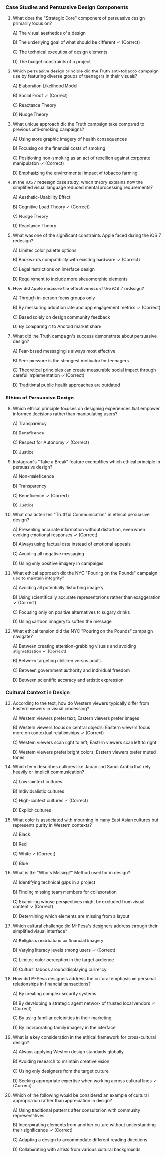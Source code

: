 ### **Case Studies and Persuasive Design Components**

1. What does the "Strategic Core" component of persuasive design primarily focus on?
   
   A) The visual aesthetics of a design
   
   B) The underlying goal of what should be different ✓ (Correct)
   
   C) The technical execution of design elements
   
   D) The budget constraints of a project

2. Which persuasive design principle did the Truth anti-tobacco campaign use by featuring diverse groups of teenagers in their visuals?
   
   A) Elaboration Likelihood Model
   
   B) Social Proof ✓ (Correct)
   
   C) Reactance Theory
   
   D) Nudge Theory

3. What unique approach did the Truth campaign take compared to previous anti-smoking campaigns?
   
   A) Using more graphic imagery of health consequences
   
   B) Focusing on the financial costs of smoking
   
   C) Positioning non-smoking as an act of rebellion against corporate manipulation ✓ (Correct)
   
   D) Emphasizing the environmental impact of tobacco farming

4. In the iOS 7 redesign case study, which theory explains how the simplified visual language reduced mental processing requirements?
   
   A) Aesthetic-Usability Effect
   
   B) Cognitive Load Theory ✓ (Correct)
   
   C) Nudge Theory
   
   D) Reactance Theory

5. What was one of the significant constraints Apple faced during the iOS 7 redesign?
   
   A) Limited color palette options
   
   B) Backwards compatibility with existing hardware ✓ (Correct)
   
   C) Legal restrictions on interface design
   
   D) Requirement to include more skeuomorphic elements

6. How did Apple measure the effectiveness of the iOS 7 redesign?
   
   A) Through in-person focus groups only
   
   B) By measuring adoption rate and app engagement metrics ✓ (Correct)
   
   C) Based solely on design community feedback
   
   D) By comparing it to Android market share

7. What did the Truth campaign's success demonstrate about persuasive design?
   
   A) Fear-based messaging is always most effective
   
   B) Peer pressure is the strongest motivator for teenagers
   
   C) Theoretical principles can create measurable social impact through careful implementation ✓ (Correct)
   
   D) Traditional public health approaches are outdated

### **Ethics of Persuasive Design**

8. Which ethical principle focuses on designing experiences that empower informed decisions rather than manipulating users?
   
   A) Transparency
   
   B) Beneficence
   
   C) Respect for Autonomy ✓ (Correct)
   
   D) Justice

9. Instagram's "Take a Break" feature exemplifies which ethical principle in persuasive design?
   
   A) Non-maleficence
   
   B) Transparency
   
   C) Beneficence ✓ (Correct)
   
   D) Justice

10. What characterizes "Truthful Communication" in ethical persuasive design?
    
    A) Presenting accurate information without distortion, even when evoking emotional responses ✓ (Correct)
    
    B) Always using factual data instead of emotional appeals
    
    C) Avoiding all negative messaging
    
    D) Using only positive imagery in campaigns

11. What ethical approach did the NYC "Pouring on the Pounds" campaign use to maintain integrity?
    
    A) Avoiding all potentially disturbing imagery
    
    B) Using scientifically accurate representations rather than exaggeration ✓ (Correct)
    
    C) Focusing only on positive alternatives to sugary drinks
    
    D) Using cartoon imagery to soften the message

12. What ethical tension did the NYC "Pouring on the Pounds" campaign navigate?
    
    A) Between creating attention-grabbing visuals and avoiding stigmatization ✓ (Correct)
    
    B) Between targeting children versus adults
    
    C) Between government authority and individual freedom
    
    D) Between scientific accuracy and artistic expression

### **Cultural Context in Design**

13. According to the text, how do Western viewers typically differ from Eastern viewers in visual processing?
    
    A) Western viewers prefer text; Eastern viewers prefer images
    
    B) Western viewers focus on central objects; Eastern viewers focus more on contextual relationships ✓ (Correct)
    
    C) Western viewers scan right to left; Eastern viewers scan left to right
    
    D) Western viewers prefer bright colors; Eastern viewers prefer muted tones

14. Which term describes cultures like Japan and Saudi Arabia that rely heavily on implicit communication?
    
    A) Low-context cultures
    
    B) Individualistic cultures
    
    C) High-context cultures ✓ (Correct)
    
    D) Explicit cultures

15. What color is associated with mourning in many East Asian cultures but represents purity in Western contexts?
    
    A) Black
    
    B) Red
    
    C) White ✓ (Correct)
    
    D) Blue

16. What is the "Who's Missing?" Method used for in design?
    
    A) Identifying technical gaps in a project
    
    B) Finding missing team members for collaboration
    
    C) Examining whose perspectives might be excluded from visual content ✓ (Correct)
    
    D) Determining which elements are missing from a layout

17. Which cultural challenge did M-Pesa's designers address through their simplified visual interface?
    
    A) Religious restrictions on financial imagery
    
    B) Varying literacy levels among users ✓ (Correct)
    
    C) Limited color perception in the target audience
    
    D) Cultural taboos around displaying currency

18. How did M-Pesa designers address the cultural emphasis on personal relationships in financial transactions?
    
    A) By creating complex security systems
    
    B) By developing a strategic agent network of trusted local vendors ✓ (Correct)
    
    C) By using familiar celebrities in their marketing
    
    D) By incorporating family imagery in the interface

19. What is a key consideration in the ethical framework for cross-cultural design?
    
    A) Always applying Western design standards globally
    
    B) Avoiding research to maintain creative vision
    
    C) Using only designers from the target culture
    
    D) Seeking appropriate expertise when working across cultural lines ✓ (Correct)

20. Which of the following would be considered an example of cultural appropriation rather than appreciation in design?
    
    A) Using traditional patterns after consultation with community representatives
    
    B) Incorporating elements from another culture without understanding their significance ✓ (Correct)
    
    C) Adapting a design to accommodate different reading directions
    
    D) Collaborating with artists from various cultural backgrounds